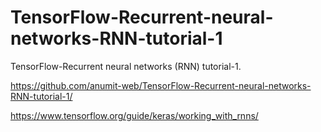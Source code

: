 # TensorFlow-Recurrent-neural-networks-RNN-tutorial-1
TensorFlow-Recurrent neural networks (RNN) tutorial-1.

https://github.com/anumit-web/TensorFlow-Recurrent-neural-networks-RNN-tutorial-1/

https://www.tensorflow.org/guide/keras/working_with_rnns/

